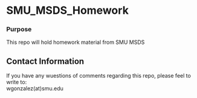 # SMU_MSDS_Homework

### Purpose
This repo will hold homework material from SMU MSDS 

## Contact Information
If you have any wuestions of comments regarding this repo, please feel to write to:  
wgonzalez(at)smu.edu 
